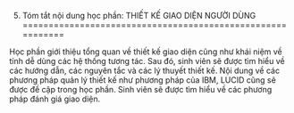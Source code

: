 5. Tóm tắt nội dung học phần: THIẾT KẾ GIAO DIỆN NGƯỜI DÙNG
===========================================================

Học phần giới thiệu tổng quan về thiết kế giao diện cũng như khái niệm
về tính dễ dùng các hệ thống tương tác. Sau đó, sinh viên sẽ được tìm
hiểu về các hướng dẫn, các nguyên tắc và các lý thuyết thiết kế. Nội
dung về các phương pháp quản lý thiết kế như phương pháp của IBM, LUCID
cũng sẽ được đề cập trong học phần. Sinh viên sẽ được tìm hiểu về các
phương pháp đánh giá giao diện.

